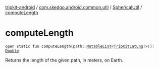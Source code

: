 [tripkit-android](../../index.md) / [com.skedgo.android.common.util](../index.md) / [SphericalUtil](index.md) / [computeLength](./compute-length.md)

# computeLength

`open static fun computeLength(path: `[`MutableList`](https://kotlinlang.org/api/latest/jvm/stdlib/kotlin.collections/-mutable-list/index.html)`<`[`TripKitLatLng`](../-trip-kit-lat-lng/index.md)`!>!): `[`Double`](https://kotlinlang.org/api/latest/jvm/stdlib/kotlin/-double/index.html)

Returns the length of the given path, in meters, on Earth.

